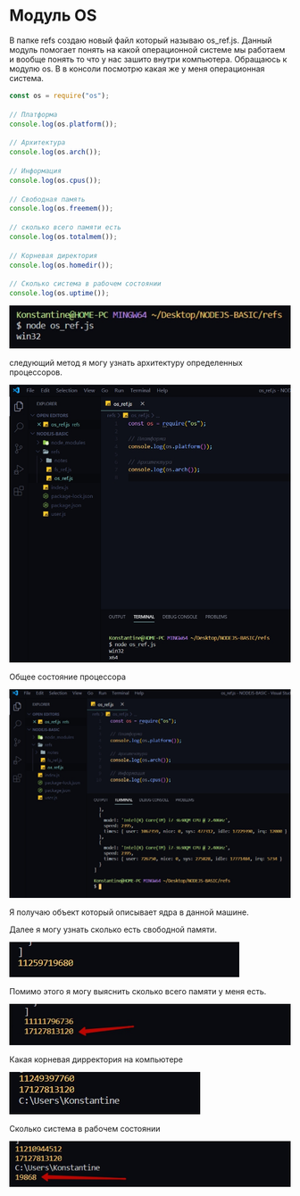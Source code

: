 # Модуль OS

В папке refs  создаю новый файл который называю os_ref.js. Данный модуль помогает понять на какой операционной системе мы работаем и вообще понять то что у нас зашито внутри компьютера.
Обращаюсь к модулю os. B в консоли посмотрю какая же у меня операционная система.

```js
const os = require("os");

// Платформа
console.log(os.platform());

// Архитектура
console.log(os.arch());

// Информация
console.log(os.cpus());

// Свободная память
console.log(os.freemem());

// сколько всего памяти есть
console.log(os.totalmem());

// Корневая директория
console.log(os.homedir());

// Сколько система в рабочем состоянии
console.log(os.uptime());

```

![](img/022.jpg)

 следующий метод я могу узнать архитектуру определенных процессоров.

 ![](img/023.jpg)

 Общее состояние процессора

 ![](img/024.jpg)

Я получаю объект который описывает ядра в данной машине.

Далее я могу узнать сколько есть свободной памяти.

![](img/025.jpg)

Помимо этого я могу выяснить сколько всего памяти у меня есть.

![](img/026.jpg)

Какая корневая дирректория на компьютере

![](img/027.jpg)

Сколько система в рабочем состоянии

![](img/028.jpg)



